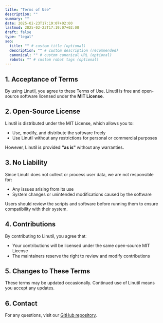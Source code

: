 ```yaml
---
title: "Terms of Use"
description: ""
summary: ""
date: 2025-02-23T17:19:07+02:00
lastmod: 2025-02-23T17:19:07+02:00
draft: false
type: "legal"
seo:
  title: "" # custom title (optional)
  description: "" # custom description (recommended)
  canonical: "" # custom canonical URL (optional)
  robots: "" # custom robot tags (optional)
---
```


## 1. Acceptance of Terms  
By using Linutil, you agree to these Terms of Use. Linutil is free and open-source software licensed under the **MIT License**.  

## 2. Open-Source License  
Linutil is distributed under the MIT License, which allows you to:  
- Use, modify, and distribute the software freely  
- Use Linutil without any restrictions for personal or commercial purposes  

However, Linutil is provided **"as is"** without any warranties.  

## 3. No Liability  
Since Linutil does not collect or process user data, we are not responsible for:  
- Any issues arising from its use  
- System changes or unintended modifications caused by the software  

Users should review the scripts and software before running them to ensure compatibility with their system.  

## 4. Contributions  
By contributing to Linutil, you agree that:  
- Your contributions will be licensed under the same open-source MIT License  
- The maintainers reserve the right to review and modify contributions  

## 5. Changes to These Terms  
These terms may be updated occasionally. Continued use of Linutil means you accept any updates.  

## 6. Contact  
For any questions, visit our [GitHub repository](https://github.com/ChrisTitusTech/linutil).
